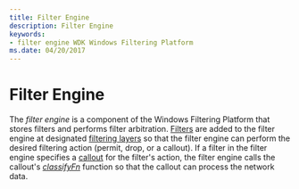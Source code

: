 ```yaml
---
title: Filter Engine
description: Filter Engine
keywords:
- filter engine WDK Windows Filtering Platform
ms.date: 04/20/2017
---
```


# Filter Engine


The *filter engine* is a component of the Windows Filtering Platform that stores filters and performs filter arbitration. [Filters](filter.md) are added to the filter engine at designated [filtering layers](filtering-layer.md) so that the filter engine can perform the desired filtering action (permit, drop, or a callout). If a filter in the filter engine specifies a [callout](callout.md) for the filter's action, the filter engine calls the callout's [*classifyFn*](/windows-hardware/drivers/ddi/fwpsk/nc-fwpsk-fwps_callout_classify_fn0) function so that the callout can process the network data.

 

